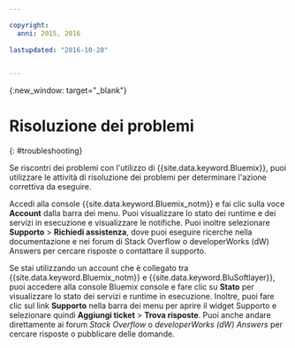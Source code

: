 ```yaml
---

copyright:
  anni: 2015, 2016
  
lastupdated: "2016-10-20"


---
```



{:new_window: target="_blank"}



# Risoluzione dei problemi
{: #troubleshooting}


Se riscontri dei problemi con l'utilizzo di {{site.data.keyword.Bluemix}},
puoi utilizzare le attività di risoluzione dei problemi per determinare l'azione correttiva da
eseguire.

Accedi alla console {{site.data.keyword.Bluemix_notm}} e fai clic sulla voce **Account** dalla barra dei menu. Puoi visualizzare lo stato dei runtime e dei servizi in esecuzione e visualizzare le notifiche. Puoi inoltre selezionare **Supporto** &gt; **Richiedi assistenza**, dove puoi eseguire ricerche nella documentazione e nei forum di Stack Overflow o developerWorks (dW) Answers per cercare risposte o contattare il supporto.


Se stai utilizzando un account che è collegato tra {{site.data.keyword.Bluemix_notm}} e {{site.data.keyword.BluSoftlayer}}, puoi accedere alla console Bluemix console e fare clic su **Stato** per visualizzare lo stato dei servizi e runtime in esecuzione. Inoltre, puoi fare clic sul link **Supporto** nella barra dei menu per aprire il widget Supporto e selezionare quindi **Aggiungi ticket** &gt; **Trova risposte**. Puoi anche andare direttamente ai forum *Stack Overflow* o *developerWorks (dW) Answers* per cercare risposte o pubblicare delle domande.
